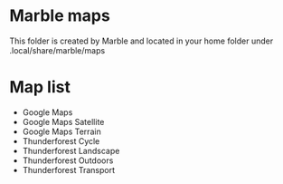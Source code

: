Marble maps
===========

This folder is created by Marble and located in your home folder under .local/share/marble/maps

Map list
========

* Google Maps
* Google Maps Satellite
* Google Maps Terrain
* Thunderforest Cycle
* Thunderforest Landscape
* Thunderforest Outdoors
* Thunderforest Transport
